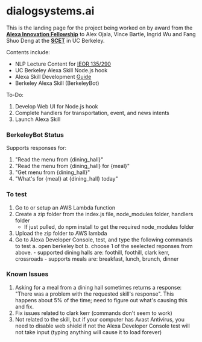 # dialogsystems.ai

This is the landing page for the project being worked on by award from the __[Alexa Innovation Fellowship](https://developer.amazon.com/alexa-fund/alexa-fellowship/innovation)__  to Alex Ojala, Vince Bartle, Ingrid Wu and Fang Shuo Deng at the __[SCET](https://scet.berkeley.edu/)__ in UC Berkeley. 

Contents include:
+ NLP Lecture Content for [IEOR 135/290](./LEC3.14@DataX.ipynb)
+ UC Berkeley Alexa Skill Node.js hook
+ Alexa Skill Development [Guide](./resources/skills_guide.md)
+ Berkeley Alexa Skill (BerkeleyBot)

To-Do:
1. Develop Web UI for Node.js hook
2. Complete handlers for transportation, event, and news intents
3. Launch Alexa Skill

### BerkeleyBot Status

Supports responses for:
1. "Read the menu from {dining_hall}"
2. "Read the menu from {dining_hall} for {meal}"
3. "Get menu from {dining_hall}"
4. "What's for {meal} at {dining_hall} today"


### To test
1. Go to or setup an AWS Lambda function
2. Create a zip folder from the index.js file, node_modules folder, handlers folder
    - If just pulled, do npm install to get the required node_modules folder
3. Upload the zip folder to AWS lambda
4. Go to Alexa Developer Console, test, and type the following commands to test
    a. open berkeley bot
    b. choose 1 of the seelected reponses from above.
        - supported dining halls are: foothill, foothill, clark kerr, crossroads
        - supports meals are: breakfast, lunch, brunch, dinner


### Known Issues

1. Asking for a meal from a dining hall sometimes returns a response: "There was a problem with the requested skill's response". This happens about 5% of the time; need to figure out what's causing this and fix.
2. Fix issues related to clark kerr (commands don't seem to work)
3. Not related to the skill, but if your computer has Avast Antivirus, you need to disable web shield if not the Alexa Developer Console test will not take input (typing anything will cause it to load forever)
